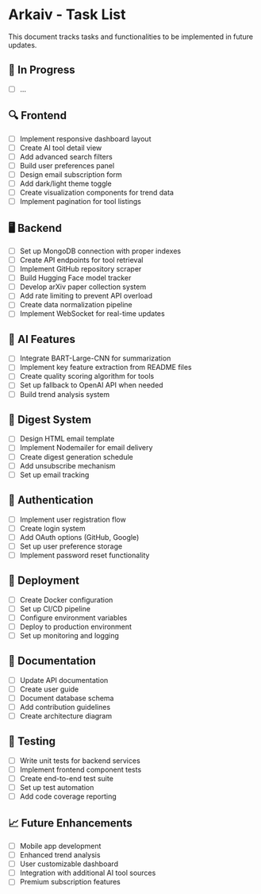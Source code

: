 # Arkaiv - Task List

This document tracks tasks and functionalities to be implemented in future updates.

## 🔄 In Progress

- [ ] ...

## 🔍 Frontend

- [ ] Implement responsive dashboard layout
- [ ] Create AI tool detail view
- [ ] Add advanced search filters
- [ ] Build user preferences panel
- [ ] Design email subscription form
- [ ] Add dark/light theme toggle
- [ ] Create visualization components for trend data
- [ ] Implement pagination for tool listings

## 🖥️ Backend

- [ ] Set up MongoDB connection with proper indexes
- [ ] Create API endpoints for tool retrieval
- [ ] Implement GitHub repository scraper
- [ ] Build Hugging Face model tracker
- [ ] Develop arXiv paper collection system
- [ ] Add rate limiting to prevent API overload
- [ ] Create data normalization pipeline
- [ ] Implement WebSocket for real-time updates

## 🤖 AI Features

- [ ] Integrate BART-Large-CNN for summarization
- [ ] Implement key feature extraction from README files
- [ ] Create quality scoring algorithm for tools
- [ ] Set up fallback to OpenAI API when needed
- [ ] Build trend analysis system

## 📧 Digest System

- [ ] Design HTML email template
- [ ] Implement Nodemailer for email delivery
- [ ] Create digest generation schedule
- [ ] Add unsubscribe mechanism
- [ ] Set up email tracking

## 🔐 Authentication

- [ ] Implement user registration flow
- [ ] Create login system
- [ ] Add OAuth options (GitHub, Google)
- [ ] Set up user preference storage
- [ ] Implement password reset functionality

## 🚢 Deployment

- [ ] Create Docker configuration
- [ ] Set up CI/CD pipeline
- [ ] Configure environment variables
- [ ] Deploy to production environment
- [ ] Set up monitoring and logging

## 📝 Documentation

- [ ] Update API documentation
- [ ] Create user guide
- [ ] Document database schema
- [ ] Add contribution guidelines
- [ ] Create architecture diagram

## 🧪 Testing

- [ ] Write unit tests for backend services
- [ ] Implement frontend component tests
- [ ] Create end-to-end test suite
- [ ] Set up test automation
- [ ] Add code coverage reporting

## 📈 Future Enhancements

- [ ] Mobile app development
- [ ] Enhanced trend analysis
- [ ] User customizable dashboard
- [ ] Integration with additional AI tool sources
- [ ] Premium subscription features
